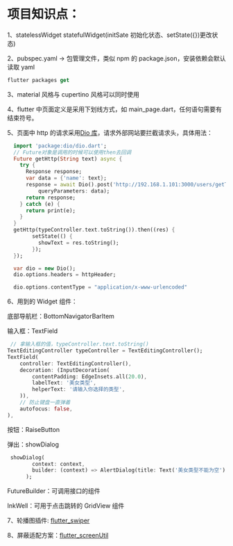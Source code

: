 # 项目知识点：

1、statelessWidget statefulWidget(initSate 初始化状态、setState({})更改状态)

2、pubspec.yaml -> 包管理文件，类似 npm 的 package.json，安装依赖会默认读取 yaml

```dart
flutter packages get
```

3、material 风格与 cupertino 风格可以同时使用

4、flutter 中页面定义是采用下划线方式，如 main_page.dart，任何语句需要有结束符号。

5、页面中 http 的请求采用[Dio 库](https://github.com/flutterchina/dio)，请求外部网站要拦截请求头，具体用法：

```dart
  import 'package:dio/dio.dart';
  // Future对象是调用的时候可以使用then去回调
  Future getHttp(String text) async {
    try {
      Response response;
      var data = {'name': text};
      response = await Dio().post('http://192.168.1.101:3000/users/getText',
          queryParameters: data);
      return response;
    } catch (e) {
      return print(e);
    }
  }
  getHttp(typeController.text.toString()).then((res) {
        setState(() {
          showText = res.toString();
        });
  });

  var dio = new Dio();
  dio.options.headers = httpHeader;

  dio.options.contentType = "application/x-www-urlencoded"
```

6、用到的 Widget 组件：

底部导航栏：BottomNavigatorBarItem

输入框：TextField

```dart
 // 拿输入框的值，typeController.text.toString()
TextEditingController typeController = TextEditingController();
TextField(
    controller: TextEditingController(),
    decoration: (InputDecoration(
        contentPadding: EdgeInsets.all(20.0),
        labelText: '美女类型',
        helperText: '请输入你选择的类型',
    )),
    // 防止键盘一直弹着
    autofocus: false,
),
```

按钮：RaiseButton

弹出：showDialog

```dart
 showDialog(
        context: context,
        builder: (context) => AlertDialog(title: Text('美女类型不能为空')),
      );
```

FutureBuilder：可调用接口的组件

InkWell：可用于点击跳转的 GridView 组件

7、轮播图插件: [flutter_swiper](https://github.com/best-flutter/flutter_swiper/blob/master/README-ZH.md)

8、屏蔽适配方案：[flutter_screenUtil](https://github.com/OpenFlutter/flutter_screenutil/blob/master/README_CN.md)
